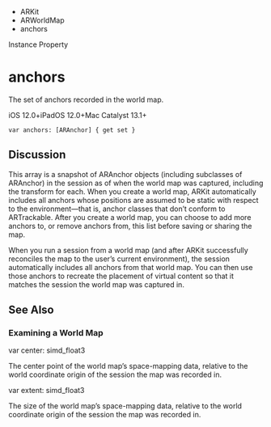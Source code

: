 

- ARKit
- ARWorldMap
-  anchors 

Instance Property

# anchors

The set of anchors recorded in the world map.

iOS 12.0+iPadOS 12.0+Mac Catalyst 13.1+

``` source
var anchors: [ARAnchor] { get set }
```

## Discussion

This array is a snapshot of ARAnchor objects (including subclasses of ARAnchor) in the session as of when the world map was captured, including the transform for each. When you create a world map, ARKit automatically includes all anchors whose positions are assumed to be static with respect to the environment—that is, anchor classes that don’t conform to ARTrackable. After you create a world map, you can choose to add more anchors to, or remove anchors from, this list before saving or sharing the map.

When you run a session from a world map (and after ARKit successfully reconciles the map to the user’s current environment), the session automatically includes all anchors from that world map. You can then use those anchors to recreate the placement of virtual content so that it matches the session the world map was captured in.

## See Also

### Examining a World Map

var center: simd_float3

The center point of the world map’s space-mapping data, relative to the world coordinate origin of the session the map was recorded in.

var extent: simd_float3

The size of the world map’s space-mapping data, relative to the world coordinate origin of the session the map was recorded in.

